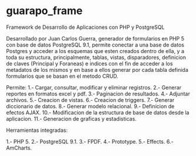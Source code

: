 # guarapo_frame
Framework de Desarrollo de Aplicaciones con PHP y PostgreSQL

Desarrollado por Juan Carlos Guerra, generador de formularios en PHP 5 con base de datos PostgreSQL 9.1, permite conectar a una base de datos Postgres y acceder a los esquemas que esten creados dentro de ella, y a toda su estructura, principalmente, tablas, vistas, disparadores, definicion de claves (Principal y Foraneas) e indices con el fin de acceder a los metadatos de los mismos y en base a ellos generar por cada tabla definida formularios que se basan en el metodo CRUD.

Permite: 
1.- Cargar, consultar, modificar y eliminar registros.
2.- Generar reportes en formatos excel y pdf.
3.- Paginacion de resultados.
4.- Adjuntar archivos.
5.- Creacion de vistas.
6.- Creacion de triggers.
7.- Generar diccionario de datos.
8.- Generar modelo relacional.
9.- Definicion de efectos AJAX.
10.- Modificacion de la estructura de base de datos desde la aplicacion.
11.- Generacion de graficas y estadisticas.

Herramientas integradas:

1.- PHP 5.
2.- PostgreSQL 9.1.
3.- FPDF.
4.- Prototype.
5.- Effects.
6.- AmCharts.
